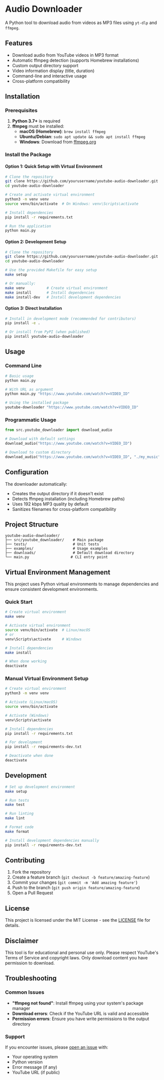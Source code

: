 #  Audio Downloader

A Python tool to download audio from videos as MP3 files using `yt-dlp` and `ffmpeg`.

## Features

- Download audio from YouTube videos in MP3 format
- Automatic ffmpeg detection (supports Homebrew installations)
- Custom output directory support
- Video information display (title, duration)
- Command-line and interactive usage
- Cross-platform compatibility

## Installation

### Prerequisites

1. **Python 3.7+** is required
2. **ffmpeg** must be installed:
   - **macOS (Homebrew)**: `brew install ffmpeg`
   - **Ubuntu/Debian**: `sudo apt update && sudo apt install ffmpeg`
   - **Windows**: Download from [ffmpeg.org](https://ffmpeg.org/download.html)

### Install the Package

#### Option 1: Quick Setup with Virtual Environment

```bash
# Clone the repository
git clone https://github.com/yourusername/youtube-audio-downloader.git
cd youtube-audio-downloader

# Create and activate virtual environment
python3 -m venv venv
source venv/bin/activate  # On Windows: venv\Scripts\activate

# Install dependencies
pip install -r requirements.txt

# Run the application
python main.py
```

#### Option 2: Development Setup

```bash
# Clone the repository
git clone https://github.com/yourusername/youtube-audio-downloader.git
cd youtube-audio-downloader

# Use the provided Makefile for easy setup
make setup

# Or manually:
make venv          # Create virtual environment
make install       # Install dependencies
make install-dev   # Install development dependencies
```

#### Option 3: Direct Installation

```bash
# Install in development mode (recommended for contributors)
pip install -e .

# Or install from PyPI (when published)
pip install youtube-audio-downloader
```

## Usage

### Command Line

```bash
# Basic usage
python main.py

# With URL as argument
python main.py "https://www.youtube.com/watch?v=VIDEO_ID"

# Using the installed package
youtube-downloader "https://www.youtube.com/watch?v=VIDEO_ID"
```

### Programmatic Usage

```python
from src.youtube_downloader import download_audio

# Download with default settings
download_audio("https://www.youtube.com/watch?v=VIDEO_ID")

# Download to custom directory
download_audio("https://www.youtube.com/watch?v=VIDEO_ID", "./my_music")
```

## Configuration

The downloader automatically:
- Creates the output directory if it doesn't exist
- Detects ffmpeg installation (including Homebrew paths)
- Uses 192 kbps MP3 quality by default
- Sanitizes filenames for cross-platform compatibility

## Project Structure

```
youtube-audio-downloader/
├── src/youtube_downloader/    # Main package
├── tests/                     # Unit tests
├── examples/                  # Usage examples
├── downloads/                 # Default download directory
└── main.py                   # CLI entry point
```

## Virtual Environment Management

This project uses Python virtual environments to manage dependencies and ensure consistent development environments.

### Quick Start

```bash
# Create virtual environment
make venv

# Activate virtual environment
source venv/bin/activate  # Linux/macOS
# or
venv\Scripts\activate     # Windows

# Install dependencies
make install

# When done working
deactivate
```

### Manual Virtual Environment Setup

```bash
# Create virtual environment
python3 -m venv venv

# Activate (Linux/macOS)
source venv/bin/activate

# Activate (Windows)
venv\Scripts\activate

# Install dependencies
pip install -r requirements.txt

# For development
pip install -r requirements-dev.txt

# Deactivate when done
deactivate
```

## Development

```bash
# Set up development environment
make setup

# Run tests
make test

# Run linting
make lint

# Format code
make format

# Install development dependencies manually
pip install -r requirements-dev.txt
```

## Contributing

1. Fork the repository
2. Create a feature branch (`git checkout -b feature/amazing-feature`)
3. Commit your changes (`git commit -m 'Add amazing feature'`)
4. Push to the branch (`git push origin feature/amazing-feature`)
5. Open a Pull Request

## License

This project is licensed under the MIT License - see the [LICENSE](LICENSE) file for details.

## Disclaimer

This tool is for educational and personal use only. Please respect YouTube's Terms of Service and copyright laws. Only download content you have permission to download.

## Troubleshooting

### Common Issues

- **"ffmpeg not found"**: Install ffmpeg using your system's package manager
- **Download errors**: Check if the YouTube URL is valid and accessible
- **Permission errors**: Ensure you have write permissions to the output directory

### Support

If you encounter issues, please [open an issue](https://github.com/yourusername/youtube-audio-downloader/issues) with:
- Your operating system
- Python version
- Error message (if any)
- YouTube URL (if public)

